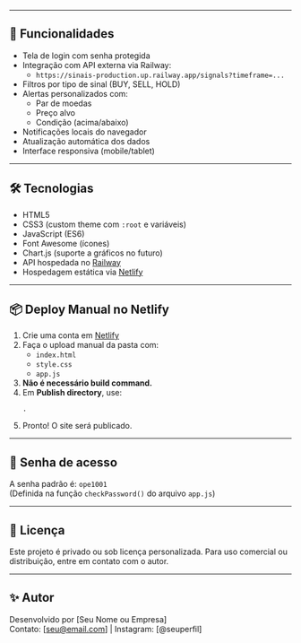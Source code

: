 
---

## 🔧 Funcionalidades

- Tela de login com senha protegida
- Integração com API externa via Railway:
  - `https://sinais-production.up.railway.app/signals?timeframe=...`
- Filtros por tipo de sinal (BUY, SELL, HOLD)
- Alertas personalizados com:
  - Par de moedas
  - Preço alvo
  - Condição (acima/abaixo)
- Notificações locais do navegador
- Atualização automática dos dados
- Interface responsiva (mobile/tablet)

---

## 🛠 Tecnologias

- HTML5
- CSS3 (custom theme com `:root` e variáveis)
- JavaScript (ES6)
- Font Awesome (ícones)
- Chart.js (suporte a gráficos no futuro)
- API hospedada no [Railway](https://railway.app)
- Hospedagem estática via [Netlify](https://netlify.app)

---

## 📦 Deploy Manual no Netlify

1. Crie uma conta em [Netlify](https://netlify.app)
2. Faça o upload manual da pasta com:
    - `index.html`
    - `style.css`
    - `app.js`
3. **Não é necessário build command.**
4. Em **Publish directory**, use:
    ```
    . 
    ```
5. Pronto! O site será publicado.

---

## 🔐 Senha de acesso

A senha padrão é: `ope1001`  
(Definida na função `checkPassword()` do arquivo `app.js`)

---

## 📄 Licença

Este projeto é privado ou sob licença personalizada. Para uso comercial ou distribuição, entre em contato com o autor.

---

## ✨ Autor

Desenvolvido por [Seu Nome ou Empresa]  
Contato: [seu@email.com] | Instagram: [@seuperfil]
